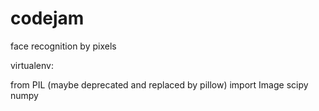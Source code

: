 codejam
=======

face recognition by pixels

virtualenv:

from PIL (maybe deprecated and replaced by pillow) import Image
scipy
numpy

